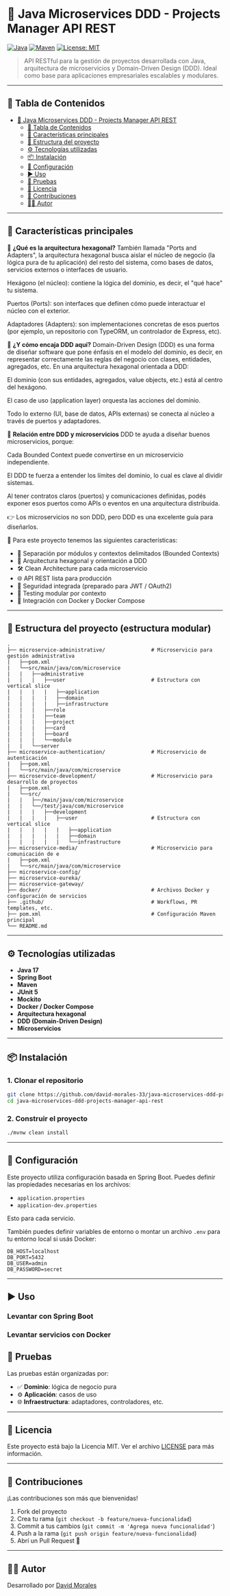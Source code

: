 # 🧱 Java Microservices DDD - Projects Manager API REST

[![Java](https://img.shields.io/badge/Java-17-blue.svg)](https://www.oracle.com/java/)
[![Maven](https://img.shields.io/badge/Maven-3.9-blue.svg)](https://maven.apache.org/)
[![License: MIT](https://img.shields.io/badge/License-MIT-yellow.svg)](LICENSE)

> API RESTful para la gestión de proyectos desarrollada con Java, arquitectura de microservicios y Domain-Driven Design (DDD). Ideal como base para aplicaciones empresariales escalables y modulares.
---

## 🧭 Tabla de Contenidos

- [🧱 Java Microservices DDD - Projects Manager API REST](#-java-microservices-ddd---projects-manager-api-rest)
  - [🧭 Tabla de Contenidos](#-tabla-de-contenidos)
  - [🚀 Características principales](#-características-principales)
  - [📁 Estructura del proyecto](#-estructura-del-proyecto)
  - [⚙️ Tecnologías utilizadas](#️-tecnologías-utilizadas)
  - [📦 Instalación](#-instalación)
  - [🔧 Configuración](#-configuración)
  - [▶️ Uso](#️-uso)
  - [🧪 Pruebas](#-pruebas)
  - [📄 Licencia](#-licencia)
  - [🤝 Contribuciones](#-contribuciones)
  - [👨‍💻 Autor](#-autor)

---

## 🚀 Características principales

🌟 **¿Qué es la arquitectura hexagonal?**
También llamada "Ports and Adapters", la arquitectura hexagonal busca aislar el núcleo de negocio (la lógica pura de tu aplicación) del resto del sistema, como bases de datos, servicios externos o interfaces de usuario.

Hexágono (el núcleo): contiene la lógica del dominio, es decir, el "qué hace" tu sistema.

Puertos (Ports): son interfaces que definen cómo puede interactuar el núcleo con el exterior.

Adaptadores (Adapters): son implementaciones concretas de esos puertos (por ejemplo, un repositorio con TypeORM, un controlador de Express, etc).

🧠 **¿Y cómo encaja DDD aquí?**
Domain-Driven Design (DDD) es una forma de diseñar software que pone énfasis en el modelo del dominio, es decir, en representar correctamente las reglas del negocio con clases, entidades, agregados, etc.
En una arquitectura hexagonal orientada a DDD:

El dominio (con sus entidades, agregados, value objects, etc.) está al centro del hexágono.

El caso de uso (application layer) orquesta las acciones del dominio.

Todo lo externo (UI, base de datos, APIs externas) se conecta al núcleo a través de puertos y adaptadores.

🔄  **Relación entre DDD y microservicios**
DDD te ayuda a diseñar buenos microservicios, porque:

Cada Bounded Context puede convertirse en un microservicio independiente.

El DDD te fuerza a entender los límites del dominio, lo cual es clave al dividir sistemas.

Al tener contratos claros (puertos) y comunicaciones definidas, podés exponer esos puertos como APIs o eventos en una arquitectura distribuida.

👉 Los microservicios no son DDD, pero DDD es una excelente guía para diseñarlos.

🎯 Para este proyecto tenemos las siguientes características:

- 🧩 Separación por módulos y contextos delimitados (Bounded Contexts)
- 📐 Arquitectura hexagonal y orientación a DDD
- 🛠️ Clean Architecture para cada microservicio
- 🌐 API REST lista para producción
- 🔐 Seguridad integrada (preparado para JWT / OAuth2)
- 🧪 Testing modular por contexto
- 🐳 Integración con Docker y Docker Compose

---

## 📁 Estructura del proyecto (estructura modular)

```text
.
├── microservice-administrative/               # Microservicio para gestión administrativa
|   ├──pom.xml
|   └──src/main/java/com/microservice
|   |   ├──administrative
|   |   |   ├──user                            # Estructura con vertical slice
|   |   |   |   ├──application
|   |   |   |   ├──domain
|   |   |   |   ├──infrastructure
|   |   |   ├──role
|   |   |   ├──team
|   |   |   ├──project
|   |   |   ├──card
|   |   |   ├──board
|   |   |   └──module
|   |   └──server
├── microservice-authentication/               # Microservicio de autenticación
|   ├──pom.xml
|   └──src/main/java/com/microservice
├── microservice-development/                  # Microservicio para desarrollo de proyectos
|   ├──pom.xml
|   └──src/
|   |   ├──/main/java/com/microservice
|   |   └──/test/java/com/microservice
|   |   |   ├──development
|   |   |   |   ├──user                        # Estructura con vertical slice
|   |   |   |   |   ├──application
|   |   |   |   |   ├──domain
|   |   |   |   |   └──infrastructure
├── microservice-media/                        # Microservicio para comunicación de e
|   ├──pom.xml
|   └──src/main/java/com/microservice
├── microservice-config/                       
├── microservice-eureka/                       
├── microservice-gateway/                      
├── docker/                                    # Archivos Docker y configuración de servicios
├── .github/                                   # Workflows, PR templates, etc.
├── pom.xml                                    # Configuración Maven principal
└── README.md
```

---

## ⚙️ Tecnologías utilizadas

- **Java 17**
- **Spring Boot**
- **Maven**
- **JUnit 5**
- **Mockito**
- **Docker / Docker Compose**
- **Arquitectura hexagonal**
- **DDD (Domain-Driven Design)**
- **Microservicios**

---

## 📦 Instalación

### 1. Clonar el repositorio

```bash
git clone https://github.com/david-morales-33/java-microservices-ddd-projects-manager-api-rest.git
cd java-microservices-ddd-projects-manager-api-rest
```

### 2. Construir el proyecto

```bash
./mvnw clean install
```

---

## 🔧 Configuración

Este proyecto utiliza configuración basada en Spring Boot. Puedes definir las propiedades necesarias en los archivos:

- `application.properties`
- `application-dev.properties`
  
Esto para cada servicio.

También puedes definir variables de entorno o montar un archivo `.env` para tu entorno local si usás Docker:

```dotenv
DB_HOST=localhost
DB_PORT=5432
DB_USER=admin
DB_PASSWORD=secret
```

---

## ▶️ Uso

### Levantar con Spring Boot


### Levantar servicios con Docker


## 🧪 Pruebas


Las pruebas están organizadas por:

- ✅ **Dominio**: lógica de negocio pura
- ⚙️ **Aplicación**: casos de uso
- 🌐 **Infraestructura**: adaptadores, controladores, etc.

---

## 📄 Licencia

Este proyecto está bajo la Licencia MIT. Ver el archivo [LICENSE](LICENSE) para más información.

---

## 🤝 Contribuciones

¡Las contribuciones son más que bienvenidas!

1. Fork del proyecto
2. Crea tu rama (`git checkout -b feature/nueva-funcionalidad`)
3. Commit a tus cambios (`git commit -m 'Agrega nueva funcionalidad'`)
4. Push a la rama (`git push origin feature/nueva-funcionalidad`)
5. Abrí un Pull Request 🚀

---

## 👨‍💻 Autor

Desarrollado por [David Morales](https://github.com/david-morales-33)

